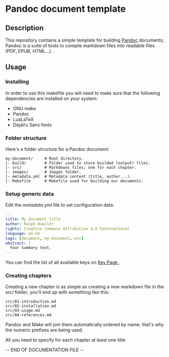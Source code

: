 # Pandoc document template

## Description

This repository contains a simple template for building
[Pandoc](http://pandoc.org/) documents; Pandoc is a suite of tools to compile
markdown files into readable files (PDF, EPUB, HTML...).

## Usage

### Installing

In order to use this makefile you will need to make sure that the following
dependencies are installed on your system:

- GNU make
- Pandoc
- LuaLaTeX
- DejaVu Sans fonts

### Folder structure

Here's a folder structure for a Pandoc document:

```
my-document/     # Root directory.
|- build/        # Folder used to store builded (output) files.
|- src/          # Markdowns files; one for each chapter.
|- images/       # Images folder.
|- metadata.yml  # Metadata content (title, author...).
|- Makefile      # Makefile used for building our documents.
```

### Setup generic data

Edit the _metadata.yml_ file to set configuration data:

```yml
---
title: My document title
author: Ralph Huwiler
rights: Creative Commons Attribution 4.0 International
language: en-US
tags: [document, my-document, etc]
abstract: |
  Your summary text.
---
```

You can find the list of all available keys on [Key Page
](http://pandoc.org/MANUAL.html#extension-yaml_metadata_block).

### Creating chapters

Creating a new chapter is as simple as creating a new markdown file in the
_src/_ folder; you'll end up with something like this:

```
src/01-introduction.md
src/02-installation.md
src/03-usage.md
src/04-references.md
```

Pandoc and Make will join them automatically ordered by name; that's why the
numeric prefixes are being used.

All you need to specify for each chapter at least one title:

-- END OF DOCUMENTATION FILE -- 